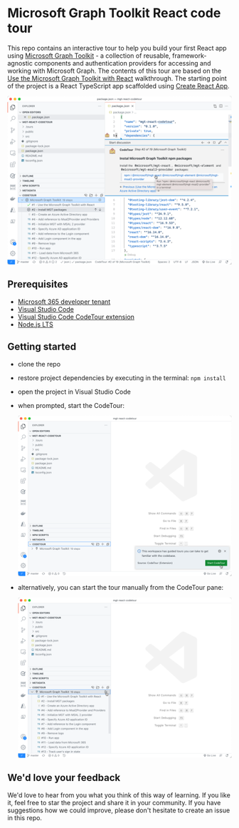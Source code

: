 # Microsoft Graph Toolkit React code tour

This repo contains an interactive tour to help you build your first React app using [Microsoft Graph Toolkit](https://docs.microsoft.com/graph/toolkit/get-started/overview?tabs=html&WT.mc_id=m365-32079-wmastyka) - a collection of reusable, framework-agnostic components and authentication providers for accessing and working with Microsoft Graph. The contents of this tour are based on the [Use the Microsoft Graph Toolkit with React](https://docs.microsoft.com/graph/toolkit/get-started/use-toolkit-with-react?WT.mc_id=m365-32079-wmastyka) walkthrough. The starting point of the project is a React TypeScript app scaffolded using [Create React App](https://github.com/facebook/create-react-app).

![Mouse pointer hovering over a code tour step in Visual Studio Code](./assets/mgt-codetour.png)

## Prerequisites

- [Microsoft 365 developer tenant](https://developer.microsoft.com/microsoft-365/dev-program?WT.mc_id=m365-32079-wmastyka)
- [Visual Studio Code](https://code.visualstudio.com/?WT.mc_id=m365-32079-wmastyka)
- [Visual Studio Code CodeTour extension](https://marketplace.visualstudio.com/items?itemName=vsls-contrib.codetour&WT.mc_id=m365-32079-wmastyka)
- [Node.js LTS](https://nodejs.org/)

## Getting started

- clone the repo
- restore project dependencies by executing in the terminal: `npm install`
- open the project in Visual Studio Code
- when prompted, start the CodeTour:

    ![Mouse pointer hovering over a green button in a popup window prompting to start a code tour in Visual Studio Code](./assets/codetour-prompt.png)

- alternatively, you can start the tour manually from the CodeTour pane:

    ![Mouse pointer hovering over a play button in the code tour pane in Visual Studio Code](./assets/start-codetour-manually.png)

## We'd love your feedback

We'd love to hear from you what you think of this way of learning. If you like it, feel free to star the project and share it in your community. If you have suggestions how we could improve, please don't hesitate to create an issue in this repo.
